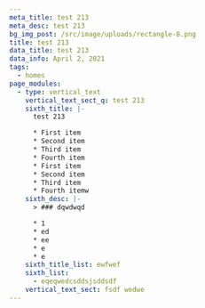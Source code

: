 ```yaml
---
meta_title: test 213
meta_desc: test 213
bg_img_post: /src/image/uploads/rectangle-8.png
title: test 213
data_title: test 213
data_info: April 2, 2021
tags:
  - homes
page_modules:
  - type: vertical_text
    vertical_text_sect_q: test 213
    sixth_title: |-
      test 213

      * First item
      * Second item
      * Third item
      * Fourth item
      * First item
      * Second item
      * Third item
      * Fourth itemw
    sixth_desc: |-
      > ### dqwdwqd

      * 1
      * ed
      * ee
      * e
      * e
    sixth_title_list: ewfwef
    sixth_list:
      - eqeqwedcsddsjsddsdf
    vertical_text_sect: fsdf wedwe
---
```

